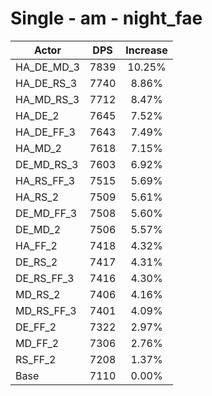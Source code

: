# Single - am - night_fae
| Actor | DPS | Increase |
|---|:---:|:---:|
|HA_DE_MD_3|7839|10.25%|
|HA_DE_RS_3|7740|8.86%|
|HA_MD_RS_3|7712|8.47%|
|HA_DE_2|7645|7.52%|
|HA_DE_FF_3|7643|7.49%|
|HA_MD_2|7618|7.15%|
|DE_MD_RS_3|7603|6.92%|
|HA_RS_FF_3|7515|5.69%|
|HA_RS_2|7509|5.61%|
|DE_MD_FF_3|7508|5.60%|
|DE_MD_2|7506|5.57%|
|HA_FF_2|7418|4.32%|
|DE_RS_2|7417|4.31%|
|DE_RS_FF_3|7416|4.30%|
|MD_RS_2|7406|4.16%|
|MD_RS_FF_3|7401|4.09%|
|DE_FF_2|7322|2.97%|
|MD_FF_2|7306|2.76%|
|RS_FF_2|7208|1.37%|
|Base|7110|0.00%|
